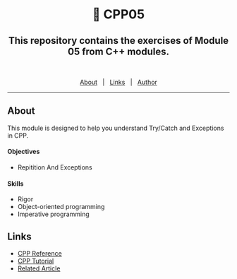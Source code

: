 <h1 align="center"> 🧰 CPP05 </h1>

<h2 align="center">This repository contains the exercises of Module 05 from C++ modules.</h2>
<br>

<p align="center">
  <a href="#about">About</a> &#xa0; | &#xa0; 
  <a href="#links">Links</a> &#xa0; | &#xa0;
  <a href="https://github.com/kpaxlive" target="_blank">Author</a>
</p>

<hr>

## About ##

This module is designed to help you understand Try/Catch and Exceptions in CPP.

#### Objectives
- Repitition And Exceptions

#### Skills
- Rigor
- Object-oriented programming
- Imperative programming

## Links ##
- [CPP Reference](https://en.cppreference.com/)
- [CPP Tutorial](https://www.w3schools.com/cpp/default.asp)
- [Related Article](https://cplusplus.com/reference/exception/exception/what/#:~:text=std%3A%3Aexception%3A%3Awhat&text=Returns%20a%20null%20terminated%20character,that%20specific%20values%20are%20returned.)
